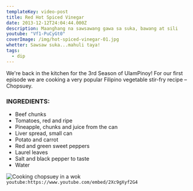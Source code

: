 ```yaml
---
templateKey: video-post
title: Red Hot Spiced Vinegar
date: 2013-12-12T24:04:44.000Z
description: Maanghang na sawsawang gawa sa suka, bawang at sili
youtube: "Vf1-PuCyGt0"
coverImage: /img/hot-spiced-vinegar-01.jpg
whetter: Sawsaw suka...mahuli taya!
tags:
  - dip
---
```


We're back in the kitchen for the 3rd Season of UlamPinoy! For our first episode we are cooking a very popular Filipino vegetable stir-fry recipe – Chopsuey.

### INGREDIENTS:
* Beef chunks
* Tomatoes, red and ripe
* Pineapple, chunks and juice from the can
* Liver spread, small can
* Potato and carrot
* Red and green sweet peppers
* Laurel leaves
* Salt and black pepper to taste
* Water

![Cooking chopsuey in a wok](/img/chopsuey-cooking-wok.jpg)
`youtube:https://www.youtube.com/embed/2Xc9gXyf2G4`



